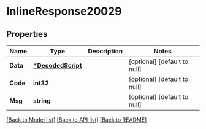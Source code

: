 # InlineResponse20029

## Properties
Name | Type | Description | Notes
------------ | ------------- | ------------- | -------------
**Data** | [***DecodedScript**](DecodedScript.md) |  | [optional] [default to null]
**Code** | **int32** |  | [optional] [default to null]
**Msg** | **string** |  | [optional] [default to null]

[[Back to Model list]](../README.md#documentation-for-models) [[Back to API list]](../README.md#documentation-for-api-endpoints) [[Back to README]](../README.md)

